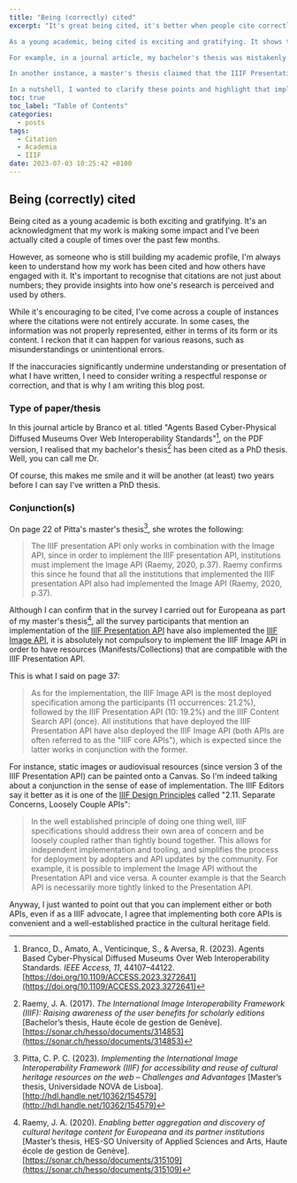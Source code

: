 ```yaml
---
title: "Being (correctly) cited"
excerpt: "It's great being cited, it's better when people cite correctly. 

As a young academic, being cited is exciting and gratifying. It shows that my work is making an impact. While I appreciate the recognition, it's important to understand how my work is being cited and used by others. Sometimes, the citations are not entirely accurate, either in form or content, due to misunderstandings or unintentional errors.

For example, in a journal article, my bachelor's thesis was mistakenly cited as a PhD thesis. Although it made me smile, I'm still two years away from earning a PhD.

In another instance, a master's thesis claimed that the IIIF Presentation API can only be implemented alongside the Image API. However, it is not compulsory to implement the Image API to have resources compatible with the IIIF Presentation API.

In a nutshell, I wanted to clarify these points and highlight that implementing either or both APIs is possible, although implementing both is often recommended for a comprehensive IIIF implementation."
toc: true
toc_label: "Table of Contents"
categories:
  - posts
tags:
  - Citation
  - Academia
  - IIIF
date: 2023-07-03 10:25:42 +0100
---
```


## Being (correctly) cited

Being cited as a young academic is both exciting and gratifying. It's an acknowledgment that my work is making some impact and I've been actually cited a couple of times over the past few months.

However, as someone who is still building my academic profile, I'm always keen to understand how my work has been cited and how others have engaged with it. It's important to recognise that citations are not just about numbers; they provide insights into how one's research is perceived and used by others.

While it's encouraging to be cited, I've come across a couple of instances where the citations were not entirely accurate. In some cases, the information was not properly represented, either in terms of its form or its content. I reckon that it can happen for various reasons, such as misunderstandings or unintentional errors.

If the inaccuracies significantly undermine understanding or presentation of what I have written, I need to consider writing a respectful response or correction, and that is why I am writing this blog post.

### Type of paper/thesis

In this journal article by Branco et al. titled "Agents Based Cyber-Physical Diffused Museums Over Web Interoperability Standards"[^1], on the PDF version, I realised that my bachelor's thesis[^2] has been cited as a PhD thesis. Well, you can call me Dr. 

Of course, this makes me smile and it will be another (at least) two years before I can say I've written a PhD thesis.

### Conjunction(s)

On page 22 of Pitta's master's thesis[^3], she wrotes the following:

> The IIIF presentation API only works in combination with the Image API, since in order to implement the IIIF presentation API, institutions must implement the Image API (Raemy, 2020, p.37). Raemy confirms this since he found that all the institutions that implemented the IIIF presentation API also had implemented the Image API (Raemy, 2020, p.37).  

Although I can confirm that in the survey I carried out for Europeana as part of my master's thesis[^4], all the survey participants that mention an implementation of the [IIIF Presentation API](https://iiif.io/api/presentation) have also implemented the [IIIF Image API](https://iiif.io/api/image), it is absolutely not compulsory to implement the IIIF Image API in order to have resources (Manifests/Collections) that are compatible with the IIIF Presentation API. 

This is what I said on page 37: 

> As for the implementation, the IIIF Image API is the most deployed specification among the participants (11 occurrences: 21.2%), followed by the IIIF Presentation API (10: 19.2%) and the IIIF Content Search API (once). All institutions that have deployed the IIIF Presentation API have also deployed the IIIF Image API (both APIs are often referred to as the "IIIF core APIs"), which is expected since the latter works in conjunction with the former. 

For instance, static images or audiovisual resources (since version 3 of the IIIF Presentation API) can be painted onto a Canvas. So I'm indeed talking about a conjunction in the sense of ease of implementation. The IIIF Editors say it better as it is one of the [IIIF Design Principles](https://iiif.io/api/annex/notes/design_principles/) called "2.11. Separate Concerns, Loosely Couple APIs": 

> In the well established principle of doing one thing well, IIIF specifications should address their own area of concern and be loosely coupled rather than tightly bound together. This allows for independent implementation and tooling, and simplifies the process for deployment by adopters and API updates by the community. For example, it is possible to implement the Image API without the Presentation API and vice versa. A counter example is that the Search API is necessarily more tightly linked to the Presentation API.

Anyway, I just wanted to point out that you can implement either or both APIs, even if as a IIIF advocate, I agree that implementing both core APIs is convenient and a well-established practice in the cultural heritage field.

[^1]: Branco, D., Amato, A., Venticinque, S., & Aversa, R. (2023). Agents Based Cyber-Physical Diffused Museums Over Web Interoperability Standards. _IEEE Access, 11_, 44107–44122. [https://doi.org/10.1109/ACCESS.2023.3272641](https://doi.org/10.1109/ACCESS.2023.3272641)

[^2]: Raemy, J. A. (2017). _The International Image Interoperability Framework (IIIF): Raising awareness of the user benefits for scholarly editions_ [Bachelor’s thesis, Haute école de gestion de Genève]. [https://sonar.ch/hesso/documents/314853](https://sonar.ch/hesso/documents/314853)

[^3]: Pitta, C. P. C. (2023). _Implementing the International Image Interoperability Framework (IIIF) for accessibility and reuse of cultural heritage resources on the web – Challenges and Advantages_ [Master’s thesis, Universidade NOVA de Lisboa]. [http://hdl.handle.net/10362/154579](http://hdl.handle.net/10362/154579)

[^4]: Raemy, J. A. (2020). _Enabling better aggregation and discovery of cultural heritage content for Europeana and its partner institutions_ [Master’s thesis, HES-SO University of Applied Sciences and Arts, Haute école de gestion de Genève]. [https://sonar.ch/hesso/documents/315109](https://sonar.ch/hesso/documents/315109)